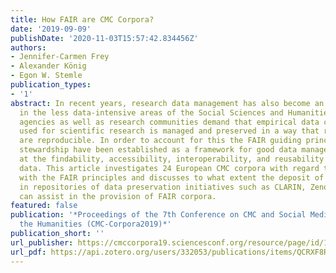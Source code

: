 ```yaml
---
title: How FAIR are CMC Corpora?
date: '2019-09-09'
publishDate: '2020-11-03T15:57:42.834456Z'
authors:
- Jennifer-Carmen Frey
- Alexander König
- Egon W. Stemle
publication_types:
- '1'
abstract: In recent years, research data management has also become an important topic
  in the less data-intensive areas of the Social Sciences and Humanities (SSH). Funding
  agencies as well as research communities demand that empirical data collected and
  used for scientific research is managed and preserved in a way that research results
  are reproducible. In order to account for this the FAIR guiding principles for data
  stewardship have been established as a framework for good data management, aiming
  at the findability, accessibility, interoperability, and reusability of research
  data. This article investigates 24 European CMC corpora with regard to their compliance
  with the FAIR principles and discusses to what extent the deposit of research data
  in repositories of data preservation initiatives such as CLARIN, Zenodo or Metashare
  can assist in the provision of FAIR corpora.
featured: false
publication: '*Proceedings of the 7th Conference on CMC and Social Media Corpora for
  the Humanities (CMC-Corpora2019)*'
publication_short: ''
url_publisher: https://cmccorpora19.sciencesconf.org/resource/page/id/15
url_pdf: https://api.zotero.org/users/332053/publications/items/QCRXF8RE/file/view
---
```


